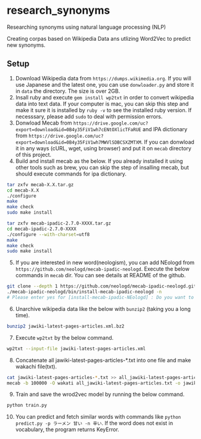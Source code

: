 # research_synonyms

Researching synonyms using natural language processing (NLP)

Creating corpas based on Wikipedia Data ans utlizing Word2Vec to predict new synonyms.

## Setup

1. Download Wikipedia data from `https://dumps.wikimedia.org`. If you will use Japanese and the latest one, you can use `donwloader.py` and store it in `data` the directory. The size is over 2GB.
2. Insall ruby and execute `gem install wp2txt` in order to convert wikipedia data into text data. If your computer is mac, you can skip this step and make it sure it is installed by `ruby -v` to see the installed ruby version. If necesssary, please add `sudo` to deal with permission errors.
3. Donwload Mecab from `https://drive.google.com/uc?export=download&id=0B4y35FiV1wh7cENtOXlicTFaRUE` and IPA dictionary from `https://drive.google.com/uc?export=download&id=0B4y35FiV1wh7MWVlSDBCSXZMTXM`. If you can donwload it in any ways (cURL, wget, using browser) and put it on `mecab` directory of this project.
4. Build and install mecab as the below. If you already installed it using other tools such as brew, you can skip the step of insalling mecab, but should execute commands for ipa dictionary.

```.sh
tar zxfv mecab-X.X.tar.gz
cd mecab-X.X
./configure
make
make check
sudo make install

tar zxfv mecab-ipadic-2.7.0-XXXX.tar.gz
cd mecab-ipadic-2.7.0-XXXX
./configure --with-charset=utf8
make
make check
sudo make install
```

5. If you are interested in new word(neologism), you can add NEologd from `https://github.com/neologd/mecab-ipadic-neologd`. Execute the below commands in `mecab` dir. You can see details at README of the github.

```.sh
git clone --depth 1 https://github.com/neologd/mecab-ipadic-neologd.git
./mecab-ipadic-neologd/bin/install-mecab-ipadic-neologd -n
# Please enter yes for [install-mecab-ipadic-NEologd] : Do you want to install mecab-ipadic-NEologd? Type yes or no, 
```

6. Unarchive wikipedia data like the below with `bunzip2` (taking you a long time).

```.sh
bunzip2 jawiki-latest-pages-articles.xml.bz2
```

7. Execute `wp2txt` by the below command.

```.sh
wp2txt --input-file jawiki-latest-pages-articles.xml
```

8. Concatenate all jawiki-latest-pages-articles-*.txt into one file and make wakachi file(txt).

```.sh
cat jawiki-latest-pages-articles-*.txt >> all_jawiki-latest-pages-articles.txt
mecab -b 100000 -O wakati all_jawiki-latest-pages-articles.txt -o jawiki_wakachi.txt
```

9. Train and save the wrod2vec model by running the below command.

```.sh
python train.py
```

10.  You can predict and fetch similar words with commands like `python predict.py -p ラーメン 甘い -n 辛い`.
If the word does not exist in vocabulary, the program returns KeyError.
